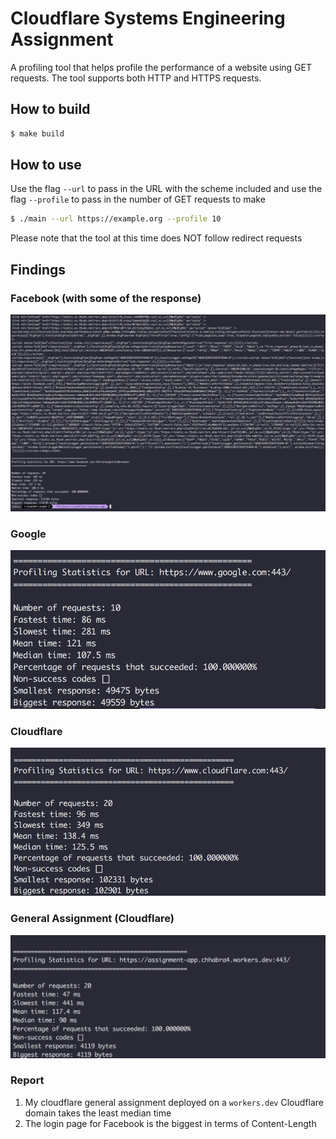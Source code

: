 # Cloudflare Systems Engineering Assignment

A profiling tool that helps profile the performance of a website using GET requests. The tool supports both HTTP and HTTPS requests. 

## How to build

```sh
$ make build
```

## How to use
Use the flag `--url` to pass in the URL with the scheme included and use the flag `--profile` to pass in the number of GET requests to make
```sh
$ ./main --url https://example.org --profile 10
```
Please note that the tool at this time does NOT follow redirect requests

## Findings

### Facebook (with some of the response)

![Facebook](/images/facebook.png)

### Google

![Google](/images/google.png)

### Cloudflare 

![Cloudflare](/images/cloudflare.png)

### General Assignment (Cloudflare) 

![Facebook](/images/assignment.png)


### Report
1. My cloudflare general assignment deployed on a `workers.dev` Cloudflare domain takes the least median time 
2. The login page for Facebook is the biggest in terms of Content-Length 


